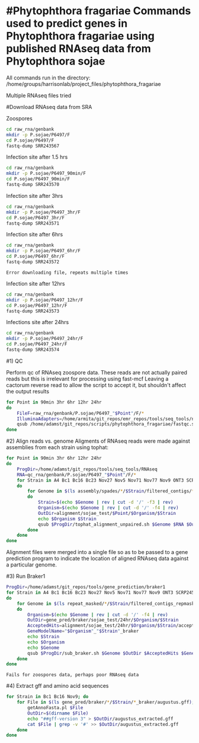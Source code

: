 #Phytophthora fragariae
Commands used to predict genes in Phytophthora fragariae using published RNAseq data from Phytophthora sojae
====================

All commands run in the directory:
/home/groups/harrisonlab/project_files/phytophthora_fragariae

Multiple RNAseq files tried

#Download RNAseq data from SRA

Zoospores

```bash
cd raw_rna/genbank
mkdir -p P.sojae/P6497/F
cd P.sojae/P6497/F
fastq-dump SRR243567
```

Infection site after 1.5 hrs

```bash
cd raw_rna/genbank
mkdir -p P.sojae/P6497_90min/F
cd P.sojae/P6497_90min/F
fastq-dump SRR243570
```

Infection site after 3hrs

```bash
cd raw_rna/genbank
mkdir -p P.sojae/P6497_3hr/F
cd P.sojae/P6497_3hr/F
fastq-dump SRR243571
```

Infection site after 6hrs

```bash
cd raw_rna/genbank
mkdir -p P.sojae/P6497_6hr/F
cd P.sojae/P6497_6hr/F
fastq-dump SRR243572
```

```
Error downloading file, repeats multiple times
```

Infection site after 12hrs

```bash
cd raw_rna/genbank
mkdir -p P.sojae/P6497_12hr/F
cd P.sojae/P6497_12hr/F
fastq-dump SRR243573
```

Infections site after 24hrs

```bash
cd raw_rna/genbank
mkdir -p P.sojae/P6497_24hr/F
cd P.sojae/P6497_24hr/F
fastq-dump SRR243574
```

#1) QC

Perform qc of RNAseq zoospore data. These reads are not actually paired reads but this is irrelevant for processing using fast-mcf
Leaving a cactorum reverse read to allow the script to accept it, but shouldn't affect the output results

```bash
for Point in 90min 3hr 6hr 12hr 24hr
do
    FileF=raw_rna/genbank/P.sojae/P6497_"$Point"/F/*
    IlluminaAdapters=/home/armita/git_repos/emr_repos/tools/seq_tools/ncbi_adapters.fa
    qsub /home/adamst/git_repos/scripts/phytophthora_fragariae/fastqc.sh $FileF $IlluminaAdapters RNA
done
```

#2) Align reads vs. genome
Aligments of RNAseq reads were made against assemblies from each strain using tophat:

```bash
for Point in 90min 3hr 6hr 12hr 24hr
do
    ProgDir=/home/adamst/git_repos/tools/seq_tools/RNAseq
    RNA=qc_rna/genbank/P.sojae/P6497_"$Point"/F/*
    for Strain in A4 Bc1 Bc16 Bc23 Nov27 Nov5 Nov71 Nov77 Nov9 ONT3 SCRP245_v2
    do
        for Genome in $(ls assembly/spades/*/$Strain/filtered_contigs/*_500bp_renamed.fasta)
        do
            Strain=$(echo $Genome | rev | cut -d '/' -f3 | rev)
            Organism=$(echo $Genome | rev | cut -d '/' -f4 | rev)
            OutDir=alignment/sojae_test/$Point/$Organism/$Strain
            echo $Organism $Strain
            qsub $ProgDir/tophat_alignment_unpaired.sh $Genome $RNA $OutDir
        done
    done
done
```

Alignment files were merged into a single file so as to be passed to a gene prediction program to indicate the location of aligned RNAseq data against a particular genome.

<!--
```bash
	for StrainDir in $(ls -d alignment/*/*); do
		Strain=$(echo $StrainDir | rev | cut -d '/' -f1 | rev)
		ls alignment/*/$Strain/accepted_hits.bam > bamlist.txt
		mkdir -p $StrainDir/merged
		bamtools merge -list bamlist.txt -out $StrainDir/merged
	done
```
 -->

#3) Run Braker1

```bash
ProgDir=/home/adamst/git_repos/tools/gene_prediction/braker1
for Strain in A4 Bc1 Bc16 Bc23 Nov27 Nov5 Nov71 Nov77 Nov9 ONT3 SCRP245_v2
do
    for Genome in $(ls repeat_masked/*/$Strain/filtered_contigs_repmask/*_contigs_unmasked.fa)
    do
        Organism=$(echo $Genome | rev | cut -d '/' -f4 | rev)
        OutDir=gene_pred/braker/sojae_test/24hr/$Organism/$Strain
        AcceptedHits=alignment/sojae_test/24hr/$Organism/$Strain/accepted_hits.bam
        GeneModelName="$Organism"_"$Strain"_braker
        echo $Strain
        echo $Organism
        echo $Genome
        qsub $ProgDir/sub_braker.sh $Genome $OutDir $AcceptedHits $GeneModelName
    done
done
```

```
Fails for zoospores data, perhaps poor RNAseq data
```

#4) Extract gff and amino acid sequences

```bash
for Strain in Bc1 Bc16 Nov9; do
    for File in $(ls gene_pred/braker/*/$Strain/*_braker/augustus.gff); do
        getAnnoFasta.pl $File
        OutDir=$(dirname $File)
        echo "##gff-version 3" > $OutDir/augustus_extracted.gff
        cat $File | grep -v '#' >> $OutDir/augustus_extracted.gff
    done
done
```
